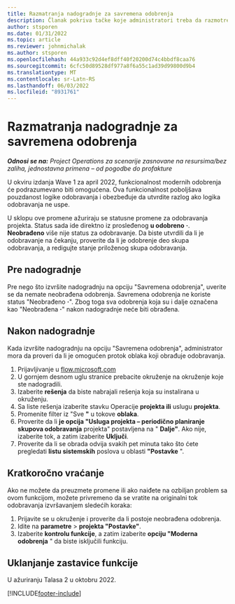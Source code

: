 ```yaml
---
title: Razmatranja nadogradnje za savremena odobrenja
description: Članak pokriva tačke koje administratori treba da razmotre kada omogućavaju funkcionalnost modernih odobrenja.
author: stsporen
ms.date: 01/31/2022
ms.topic: article
ms.reviewer: johnmichalak
ms.author: stsporen
ms.openlocfilehash: 44a933c92d4ef8dff40f20200d74c4bbdf8caa76
ms.sourcegitcommit: 6cfc50d89528df977a8f6a55c1ad39d99800d9b4
ms.translationtype: MT
ms.contentlocale: sr-Latn-RS
ms.lasthandoff: 06/03/2022
ms.locfileid: "8931761"
---
```

# <a name="upgrade-considerations-for-modern-approvals"></a>Razmatranja nadogradnje za savremena odobrenja 

_**Odnosi se na:** Project Operations za scenarije zasnovane na resursima/bez zaliha, jednostavna primena – od pogodbe do profakture_

U okviru izdanja Wave 1 za april 2022, funkcionalnost modernih odobrenja će podrazumevano biti omogućena. Ova funkcionalnost poboljšava pouzdanost logike odobravanja i obezbeđuje da utvrdite razlog ako logika odobravanja ne uspe.

U sklopu ove promene ažuriraju se statusne promene za odobravanja projekta. Status sada ide direktno iz prosleđenog **u odobreno** **·**. **Neobrađeno** više nije status za odobravanje. Da biste utvrdili da li je odobravanje na čekanju, proverite da li je odobrenje deo skupa odobravanja, a redigujte stanje priloženog skupa odobravanja.

## <a name="before-you-upgrade"></a>Pre nadogradnje

Pre nego što izvršite nadogradnju na opciju "Savremena odobrenja", uverite se da nemate neobrađena odobrenja. Savremena odobrenja ne koriste status "Neobrađeno **·**". Zbog toga sva odobrenja koja su i dalje označena kao "Neobrađena **·**" nakon nadogradnje neće biti obrađena.

## <a name="after-you-upgrade"></a>Nakon nadogradnje

Kada izvršite nadogradnju na opciju "Savremena odobrenja", administrator mora da proveri da li je omogućen protok oblaka koji obrađuje odobravanja.

1. Prijavljivanje u [flow.microsoft.com](https://flow.microsoft.com)
2. U gornjem desnom uglu stranice prebacite okruženje na okruženje koje ste nadogradili.
3. Izaberite **rešenja** da biste nabrajali rešenja koja su instalirana u okruženju.
4. Sa liste rešenja izaberite stavku Operacije **projekta ili** uslugu **projekta**.
5. Promenite filter iz "Sve **"** u tokove **oblaka**.
6. Proverite da li **je opcija "Usluga projekta – periodično planiranje skupova odobravanja** projekta" postavljena na " **Dalje"**. Ako nije, izaberite tok, a zatim izaberite **Uključi**.
7. Proverite da li se obrada odvija svakih pet minuta tako što ćete pregledati **listu sistemskih** poslova u oblasti **"Postavke** ".

## <a name="short-term-rollback"></a>Kratkoročno vraćanje

Ako ne možete da preuzmete promene ili ako naiđete na ozbiljan problem sa ovom funkcijom, možete privremeno da se vratite na originalni tok odobravanja izvršavanjem sledećih koraka:
1. Prijavite se u okruženje i proverite da li postoje neobrađena odobrenja.
2. Idite na **parametre** > **projekta "Postavke"**.
3. Izaberite **kontrolu funkcije**, a zatim izaberite **opciju "Moderna odobrenja** " da biste isključili funkciju.

## <a name="removing-the-feature-flag"></a>Uklanjanje zastavice funkcije

U ažuriranju Talasa 2 u oktobru 2022.

[!INCLUDE[footer-include](../includes/footer-banner.md)]

